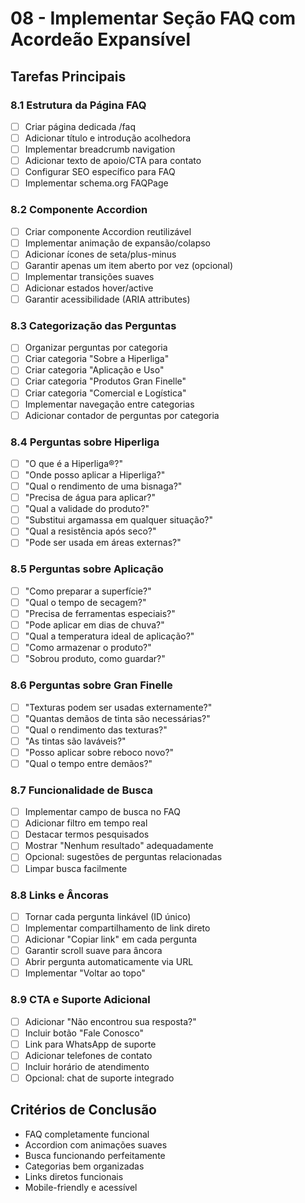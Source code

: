 # 08 - Implementar Seção FAQ com Acordeão Expansível

## Tarefas Principais

### 8.1 Estrutura da Página FAQ
- [ ] Criar página dedicada /faq
- [ ] Adicionar título e introdução acolhedora
- [ ] Implementar breadcrumb navigation
- [ ] Adicionar texto de apoio/CTA para contato
- [ ] Configurar SEO específico para FAQ
- [ ] Implementar schema.org FAQPage

### 8.2 Componente Accordion
- [ ] Criar componente Accordion reutilizável
- [ ] Implementar animação de expansão/colapso
- [ ] Adicionar ícones de seta/plus-minus
- [ ] Garantir apenas um item aberto por vez (opcional)
- [ ] Implementar transições suaves
- [ ] Adicionar estados hover/active
- [ ] Garantir acessibilidade (ARIA attributes)

### 8.3 Categorização das Perguntas
- [ ] Organizar perguntas por categoria
- [ ] Criar categoria "Sobre a Hiperliga"
- [ ] Criar categoria "Aplicação e Uso"
- [ ] Criar categoria "Produtos Gran Finelle"
- [ ] Criar categoria "Comercial e Logística"
- [ ] Implementar navegação entre categorias
- [ ] Adicionar contador de perguntas por categoria

### 8.4 Perguntas sobre Hiperliga
- [ ] "O que é a Hiperliga®?"
- [ ] "Onde posso aplicar a Hiperliga?"
- [ ] "Qual o rendimento de uma bisnaga?"
- [ ] "Precisa de água para aplicar?"
- [ ] "Qual a validade do produto?"
- [ ] "Substitui argamassa em qualquer situação?"
- [ ] "Qual a resistência após seco?"
- [ ] "Pode ser usada em áreas externas?"

### 8.5 Perguntas sobre Aplicação
- [ ] "Como preparar a superfície?"
- [ ] "Qual o tempo de secagem?"
- [ ] "Precisa de ferramentas especiais?"
- [ ] "Pode aplicar em dias de chuva?"
- [ ] "Qual a temperatura ideal de aplicação?"
- [ ] "Como armazenar o produto?"
- [ ] "Sobrou produto, como guardar?"

### 8.6 Perguntas sobre Gran Finelle
- [ ] "Texturas podem ser usadas externamente?"
- [ ] "Quantas demãos de tinta são necessárias?"
- [ ] "Qual o rendimento das texturas?"
- [ ] "As tintas são laváveis?"
- [ ] "Posso aplicar sobre reboco novo?"
- [ ] "Qual o tempo entre demãos?"

### 8.7 Funcionalidade de Busca
- [ ] Implementar campo de busca no FAQ
- [ ] Adicionar filtro em tempo real
- [ ] Destacar termos pesquisados
- [ ] Mostrar "Nenhum resultado" adequadamente
- [ ] Opcional: sugestões de perguntas relacionadas
- [ ] Limpar busca facilmente

### 8.8 Links e Âncoras
- [ ] Tornar cada pergunta linkável (ID único)
- [ ] Implementar compartilhamento de link direto
- [ ] Adicionar "Copiar link" em cada pergunta
- [ ] Garantir scroll suave para âncora
- [ ] Abrir pergunta automaticamente via URL
- [ ] Implementar "Voltar ao topo"

### 8.9 CTA e Suporte Adicional
- [ ] Adicionar "Não encontrou sua resposta?"
- [ ] Incluir botão "Fale Conosco"
- [ ] Link para WhatsApp de suporte
- [ ] Adicionar telefones de contato
- [ ] Incluir horário de atendimento
- [ ] Opcional: chat de suporte integrado

## Critérios de Conclusão
- FAQ completamente funcional
- Accordion com animações suaves
- Busca funcionando perfeitamente
- Categorias bem organizadas
- Links diretos funcionais
- Mobile-friendly e acessível